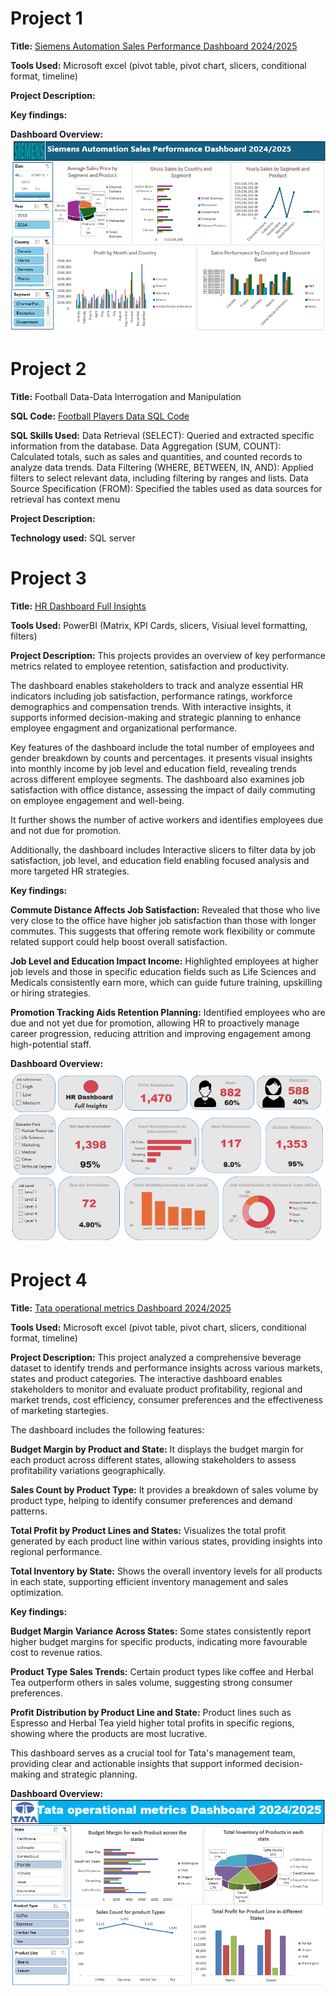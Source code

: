# Project 1

**Title:** [Siemens Automation Sales Performance Dashboard 2024/2025](https://github.com/oparinu/oparinu.github.io/blob/main/Dashboard.xlsx)

**Tools Used:** Microsoft excel (pivot table, pivot chart, slicers, conditional format, timeline)

**Project Description:**

**Key findings:**

**Dashboard Overview:**
![Siemens](Siemens.png)

# Project 2

**Title:** Football Data-Data Interrogation and Manipulation

**SQL Code:** [Football Players Data SQL Code](https://github.com/oparinu/oparinu.github.io/blob/main/SQL%20FOOTBALL%20DATA)

**SQL Skills Used:** 
Data Retrieval (SELECT): Queried and extracted specific information from the database.
Data Aggregation (SUM, COUNT): Calculated totals, such as sales and quantities, and counted records to analyze data trends.
Data Filtering (WHERE, BETWEEN, IN, AND): Applied filters to select relevant data, including filtering by ranges and lists.
Data Source Specification (FROM): Specified the tables used as data sources for retrieval
has context menu

**Project Description:**
 
**Technology used:** SQL server

# Project 3

**Title:** [HR Dashboard Full Insights](https://github.com/oparinu/oparinu.github.io/blob/main/HR%20Dashboard.pbix)

**Tools Used:** PowerBI (Matrix, KPI Cards, slicers, Visiual level formatting, filters)

**Project Description:** This projects provides an overview of key performance metrics related to employee retention, satisfaction and productivity.

The dashboard enables stakeholders to track and analyze essential HR indicators including job satisfaction, performance ratings, workforce demographics and compensation trends. With interactive insights, it supports informed decision-making and strategic planning to enhance employee engagment and organizational performance.

Key features of the dashboard include the total number of employees and gender breakdown by counts and percentages. it presents visual insights into monthly income by job level and education field, revealing trends across different employee segments. The dashboard also examines job satisfaction with office distance, assessing the impact of daily commuting on employee engagement and well-being. 

It further shows the number of active workers and identifies employees due and not due for promotion.

Additionally, the dashboard includes Interactive slicers to filter data by job satisfaction, job level, and education field enabling focused analysis and more targeted HR strategies. 

**Key findings:** 

**Commute Distance Affects Job Satisfaction:** Revealed that those who live very close to the office have higher job satisfaction than those with longer commutes. This suggests that offering remote work flexibility or commute related support could help boost overall satisfaction.

**Job Level and Education Impact Income:** Highlighted employees at higher job levels and those in specific education fields such as Life Sciences and Medicals consistently earn more, which can guide future training, upskilling or hiring strategies. 

**Promotion Tracking Aids Retention Planning:** Identified employees who are due and not yet due for promotion, allowing HR to proactively manage career progression, reducing attrition and improving engagement among high-potential staff.

**Dashboard Overview:**
![HR_Insights](HR_Insights.png)

# Project 4

**Title:** [Tata operational metrics Dashboard 2024/2025](https://github.com/oparinu/oparinu.github.io/blob/main/Tata_Dashboard.xlsx)

**Tools Used:** Microsoft excel (pivot table, pivot chart, slicers, conditional format, timeline)

**Project Description:** 
This project analyzed a comprehensive beverage dataset to identify trends and performance insights across various markets, states and product categories. The interactive dashboard enables stakeholders to monitor and evaluate product profitability, regional and market trends, cost efficiency, consumer preferences and the effectiveness of marketing startegies. 

The dashboard includes the following features:

**Budget Margin by Product and State:** It displays the budget margin for each product across different states, allowing stakeholders to assess profitability variations geographically.

**Sales Count by Product Type:** It provides a breakdown of sales volume by product type, helping to identify consumer preferences and demand patterns.

**Total Profit by Product Lines and States:** Visualizes the total profit generated by each product line within various states, providing insights into regional performance.

**Total Inventory by State:** Shows the overall inventory levels for all products in each state, supporting efficient inventory management and sales optimization.

**Key findings:**

**Budget Margin Variance Across States:** Some states consistently report higher budget margins for specific products, indicating more favourable cost to revenue ratios.

**Product Type Sales Trends:** Certain product types like coffee and Herbal Tea outperform others in sales volume, suggesting strong consumer preferences.

**Profit Distribution by Product Line and State:** Product lines such as Espresso and Herbal Tea yield higher total profits in specific regions, showing where the products are most lucrative.

This dashboard serves as a crucial tool for Tata's management team, providing clear and actionable insights that support informed decision-making and strategic planning.


**Dashboard Overview:**
![Tata_Operation](Tata_Operation.png)


